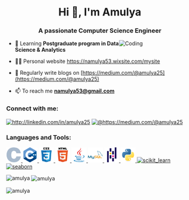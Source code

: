 <h1 align="center">Hi 👋, I'm Amulya</h1>
<h3 align="center">A passionate Computer Science Engineer</h3>
<img align="right" alt="Coding" width="200" src="https://encrypted-tbn0.gstatic.com/images?q=tbn:ANd9GcT_zNk2PJ2fgU0JKznUybt4AvyBbf-Nvtzjvg&s">

- 🌱 Learning **Postgraduate program in Data Science & Analytics**

- 👨‍💻 Personal website https://namulya53.wixsite.com/mysite

- 📝 Regularly write blogs on  [https://medium.com/@amulya25](https://medium.com/@amulya25)

- 📫 To reach me  **namulya53@gmail.com**

<h3 align="left">Connect with me:</h3>
<p align="left">
<a href="https://linkedin.com/in/http://linkedin.com/in/amulya25" target="blank"><img align="center" src="https://raw.githubusercontent.com/rahuldkjain/github-profile-readme-generator/master/src/images/icons/Social/linked-in-alt.svg" alt="http://linkedin.com/in/amulya25" height="30" width="40" /></a>
<a href="https://medium.com/@https://medium.com/@amulya25" target="blank"><img align="center" src="https://raw.githubusercontent.com/rahuldkjain/github-profile-readme-generator/master/src/images/icons/Social/medium.svg" alt="@https://medium.com/@amulya25" height="30" width="40" /></a>
</p>

<h3 align="left">Languages and Tools:</h3>
<p align="left"> <a href="https://www.cprogramming.com/" target="_blank" rel="noreferrer"> <img src="https://raw.githubusercontent.com/devicons/devicon/master/icons/c/c-original.svg" alt="c" width="40" height="40"/> </a> <a href="https://www.w3schools.com/cpp/" target="_blank" rel="noreferrer"> <img src="https://raw.githubusercontent.com/devicons/devicon/master/icons/cplusplus/cplusplus-original.svg" alt="cplusplus" width="40" height="40"/> </a> <a href="https://www.w3schools.com/css/" target="_blank" rel="noreferrer"> <img src="https://raw.githubusercontent.com/devicons/devicon/master/icons/css3/css3-original-wordmark.svg" alt="css3" width="40" height="40"/> </a> <a href="https://www.w3.org/html/" target="_blank" rel="noreferrer"> <img src="https://raw.githubusercontent.com/devicons/devicon/master/icons/html5/html5-original-wordmark.svg" alt="html5" width="40" height="40"/> </a> <a href="https://www.java.com" target="_blank" rel="noreferrer"> <img src="https://raw.githubusercontent.com/devicons/devicon/master/icons/java/java-original.svg" alt="java" width="40" height="40"/> </a> <a href="https://www.mysql.com/" target="_blank" rel="noreferrer"> <img src="https://raw.githubusercontent.com/devicons/devicon/master/icons/mysql/mysql-original-wordmark.svg" alt="mysql" width="40" height="40"/> </a> <a href="https://pandas.pydata.org/" target="_blank" rel="noreferrer"> <img src="https://raw.githubusercontent.com/devicons/devicon/2ae2a900d2f041da66e950e4d48052658d850630/icons/pandas/pandas-original.svg" alt="pandas" width="40" height="40"/> </a> <a href="https://www.python.org" target="_blank" rel="noreferrer"> <img src="https://raw.githubusercontent.com/devicons/devicon/master/icons/python/python-original.svg" alt="python" width="40" height="40"/> </a> <a href="https://scikit-learn.org/" target="_blank" rel="noreferrer"> <img src="https://upload.wikimedia.org/wikipedia/commons/0/05/Scikit_learn_logo_small.svg" alt="scikit_learn" width="40" height="40"/> </a> <a href="https://seaborn.pydata.org/" target="_blank" rel="noreferrer"> <img src="https://seaborn.pydata.org/_images/logo-mark-lightbg.svg" alt="seaborn" width="40" height="40"/> </a> </p>

<p><img align="left" src="https://github-readme-stats.vercel.app/api/top-langs?username=amulya&show_icons=true&locale=en&layout=compact" alt="amulya" /></p>

<p>&nbsp;<img align="center" src="https://github-readme-stats.vercel.app/api?username=amulya&show_icons=true&locale=en" alt="amulya" /></p>

<p><img align="center" src="https://github-readme-streak-stats.herokuapp.com/?user=amulya&" alt="amulya" /></p>
